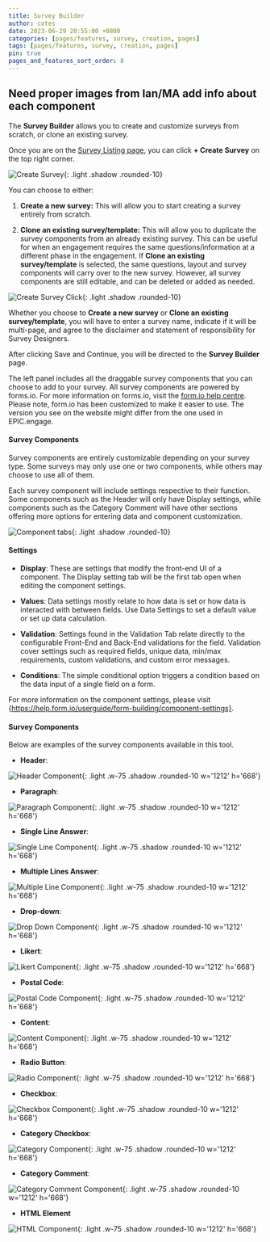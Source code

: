 ```yaml
---
title: Survey Builder
author: cotes
date: 2023-06-29 20:55:00 +0800
categories: [pages/features, survey, creation, pages]
tags: [pages/features, survey, creation, pages]
pin: true
pages_and_features_sort_order: 8
---
```

## Need proper images from Ian/MA add info about each component

The **Survey Builder** allows you to create and customize surveys from scratch, or clone an existing survey.  

Once you are on the [Survey Listing page](/met-guide/posts/survey-listing/), you can click **+ Create Survey** on the top right corner.  

![Create Survey](/assets/UserGuideImages/Images/survey-builder/survey-builder-survey-listing-page-with-create-survey-circled.png){: .light .shadow .rounded-10}

You can choose to either:
1. **Create a new survey:** This will allow you to start creating a survey entirely from scratch.
   
2. **Clone an existing survey/template:** This will allow you to duplicate the survey components from an already existing survey. This can be useful for when an engagement requires the same questions/information at a different phase in the engagement. If **Clone an existing survey/template** is selected, the same questions, layout and survey components will carry over to the new survey. However, all survey components are still editable, and can be deleted or added as needed.  

![Create Survey Click](/assets/UserGuideImages/Images/survey-builder/survey-builder-page-that-appears-once-create-survey-is-clicked_.png){: .light .shadow .rounded-10}

Whether you choose to **Create a new survey** or **Clone an existing survey/template**, you will have to enter a survey name, indicate if it will be multi-page, and agree to the disclaimer and statement of responsibility for Survey Designers. 

After clicking Save and Continue, you will be directed to the **Survey Builder** page.  

The left panel includes all the draggable survey components that you can choose to add to your survey. All survey components are powered by forms.io. For more information on forms.io, visit the [form.io help centre](https://help.form.io/). Please note, form.io has been customized to make it easier to use. The version you see on the website might differ from the one used in EPIC.engage.

#### Survey Components  

Survey components are entirely customizable depending on your survey type. Some surveys may only use one or two components, while others may choose to use all of them.  

Each survey component will include settings respective to their function. Some components such as the Header will only have Display settings, while components such as the Category Comment will have other sections offering more options for entering data and component customization.  

![Component tabs](/assets/UserGuideImages/Images/survey-builder/survey-builder-component-with-only-one-tab-of-settings-vs-one-with-all-of-them.png){: .light .shadow .rounded-10}

#### Settings   

- **Display**: These are settings that modify the front-end UI of a component. The Display setting tab will be the first tab open when editing the component settings.
  
- **Values**: Data settings mostly relate to how data is set or how data is interacted with between fields. Use Data Settings to set a default value or set up data calculation.
  
- **Validation**: Settings found in the Validation Tab relate directly to the configurable Front-End and Back-End validations for the field. Validation cover settings such as required fields, unique data, min/max requirements, custom validations, and custom error messages.
  
- **Conditions**: The simple conditional option triggers a condition based on the data input of a single field on a form.

For more information on the component settings, please visit {https://help.form.io/userguide/form-building/component-settings}.

#### Survey Components 

Below are examples of the survey components available in this tool.

- **Header**:

![Header Component](/assets/UserGuideImages/Images/survey-builder/survey-builder-image-of-header-component.png){: .light .w-75 .shadow .rounded-10 w='1212' h='668'}

- **Paragraph**:
  
![Paragraph Component](/assets/UserGuideImages/Images/survey-builder/survey-builder-image-of-paragraph-component.png){: .light .w-75 .shadow .rounded-10 w='1212' h='668'}

- **Single Line Answer**:

![Single Line Component](/assets/UserGuideImages/Images/survey-builder/survey-builder-image-of-single-line-answer-component.png){: .light .w-75 .shadow .rounded-10 w='1212' h='668'}

- **Multiple Lines Answer**:

![Multiple Line Component](/assets/UserGuideImages/Images/survey-builder/survey-builder-image-of-multiple-lines-answer-component.png){: .light .w-75 .shadow .rounded-10 w='1212' h='668'}

- **Drop-down**:

![Drop Down Component](/assets/UserGuideImages/Images/survey-builder/survey-builder-image-of-drop-down-answer-component.png){: .light .w-75 .shadow .rounded-10 w='1212' h='668'}

- **Likert**:

![Likert Component](/assets/UserGuideImages/Images/survey-builder/survey-builder-image-of-likert-component.png){: .light .w-75 .shadow .rounded-10 w='1212' h='668'}

- **Postal Code**:

![Postal Code Component](/assets/UserGuideImages/Images/survey-builder/survey-builder-image-of-postal-code-component.png){: .light .w-75 .shadow .rounded-10 w='1212' h='668'}

- **Content**:

![Content Component](/assets/UserGuideImages/Images/survey-builder/survey-builder-image-of-content-component.png){: .light .w-75 .shadow .rounded-10 w='1212' h='668'}
  
- **Radio Button**:

![Radio Component](/assets/UserGuideImages/Images/survey-builder/survey-builder-image-of-radio-button-component.png){: .light .w-75 .shadow .rounded-10 w='1212' h='668'}

- **Checkbox**:

![Checkbox Component](/assets/UserGuideImages/Images/survey-builder/survey-builder-image-of-checkbox-component.png){: .light .w-75 .shadow .rounded-10 w='1212' h='668'}

- **Category Checkbox**:

![Category Component](/assets/UserGuideImages/Images/survey-builder/survey-builder-image-of-category-checkbox-component.png){: .light .w-75 .shadow .rounded-10 w='1212' h='668'}

- **Category Comment**:  

![Category Comment Component](/assets/UserGuideImages/Images/survey-builder/survey-builder-image-of-category-comment-component.png){: .light .w-75 .shadow .rounded-10 w='1212' h='668'}

- **HTML Element**

![HTML Component](/assets/UserGuideImages/Images/survey-builder/survey-builder-image-of-html-element-component.png){: .light .w-75 .shadow .rounded-10 w='1212' h='668'}


  
